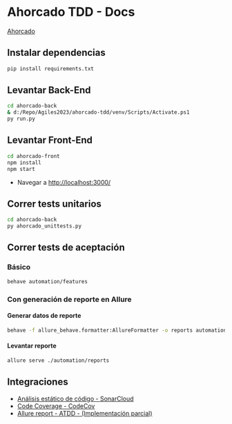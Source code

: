 # Ahorcado TDD - Docs

[Ahorcado](http://34.176.37.34/)

## Instalar dependencias
```bash
pip install requirements.txt  
```

## Levantar Back-End
```bash
cd ahorcado-back
& d:/Repo/Agiles2023/ahorcado-tdd/venv/Scripts/Activate.ps1
py run.py           
```

## Levantar Front-End
```bash
cd ahorcado-front
npm install
npm start
```

- Navegar a [http://localhost:3000/](http://localhost:3000/)

## Correr tests unitarios
```bash
cd ahorcado-back
py ahorcado_unittests.py  
```


## Correr tests de aceptación

### Básico
```bash
behave automation/features         
```

### Con generación de reporte en Allure
#### Generar datos de reporte
```bash
behave -f allure_behave.formatter:AllureFormatter -o reports automation/features
```
#### Levantar reporte
```bash
allure serve ./automation/reports
```


## Integraciones
- [Análisis estático de código - SonarCloud](https://sonarcloud.io/project/branches_list?id=ahorcado-tdd)
- [Code Coverage - CodeCov](https://app.codecov.io/gh/alexisjeriha/ahorcado-tdd)
- [Allure report - ATDD - (Implementación parcial)](https://alexisjeriha.github.io/ahorcado-tdd/27/)

